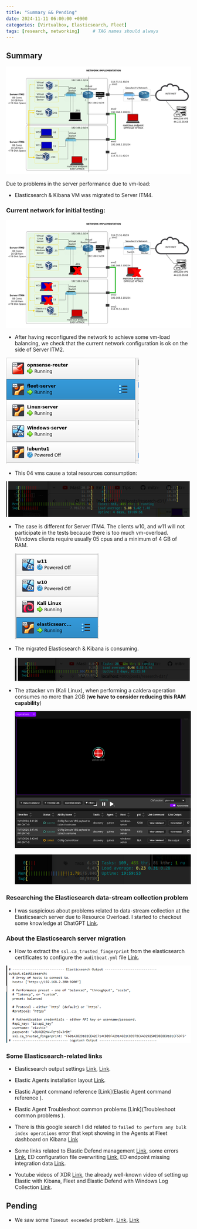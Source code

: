 ```yaml
---
title: "Summary && Pending"
date: 2024-11-11 06:00:00 +0900
categories: [Virtualbox, Elasticsearch, Fleet]
tags: [research, networking]     # TAG names should always 
---
```


## Summary

![alt text](/assets/images/current-network-11-11.png)

Due to problems in the server performance due to vm-load:
- Elasticsearch & Kibana VM was migrated to Server ITM4.

### Current network for initial testing:

![alt text](/assets/images/network-for-initial-testing.png)

- After having reconfigured the network to achieve some vm-load balancing, we check that the current network configuration is ok on the side of Server ITM2.

![alt text](/assets/images/virtualbox-itm2-running-vms.png)

- This 04 vms cause a total resources consumption:

![alt text](/assets/images/server-itm2-htop.png)


- The case is different for Server ITM4. The clients w10, and w11 will not participate in the tests because there is too much vm-overload. Windows clients require usually 05 cpus and a minimum of 4 GB of RAM. 

    ![alt text](/assets/images/virtualbox-itm4-running-vms.png)


- The migrated Elasticsearch & Kibana is consuming.

    ![alt text](/assets/images/elasticsearch-server-resources.png)

- The attacker vm (Kali Linux), when performing a caldera operation consumes no more than 2GB (**we have to consider reducing this RAM capability**)

    ![alt text](/assets/images/caldera-operation-test.png)

    ![alt text](/assets/images/kali-when-caldera-runs-operation.png)

### Researching the Elasticsearch data-stream collection problem

- I was suspicious about problems related to data-stream collection at the Elasticsearch server due to Resource Overload. I started to checkout some knowledge at ChatGPT [Link](https://chatgpt.com/share/6735a55d-56bc-8002-b61f-b2967cee18c6).


### About the Elasticsearch server migration

- How to extract the `ssl.ca_trusted_fingerprint` from the elasticsearch certificates to configure the `auditbeat.yml` file [Link](https://discuss.elastic.co/t/where-can-i-see-my-certificate-fingerprint/319335). 

![alt text](/assets/images/auditbeat-ca_trusted_fingerprint.png)

### Some Elasticsearch-related links

- Elasticsearch output settings [Link](https://www.elastic.co/guide/en/fleet/8.15/es-output-settings.html), [Link](https://www.elastic.co/guide/en/beats/filebeat/current/elasticsearch-output.html).

- Elastic Agents installation layout [Link](https://www.elastic.co/guide/en/fleet/current/installation-layout.html).

- Elastic Agent command reference [Link](Elastic Agent command reference
).

- Elastic Agent Troubleshoot common problems [Link](Troubleshoot common problems
).

- There is this google search I did related to `failed to perform any bulk index operations` error that kept showing in the Agents at Fleet dashboard on Kibana [Link](https://www.google.com/search?q=elastic-agent+packetbeat+failed+to+perform+any+bulk+index+operations&oq=elastic-agent+packetbeat+failed+to+perform+any+bulk+index+operations+&gs_lcrp=EgZjaHJvbWUyBggAEEUYOdIBCTQ2MTA4ajBqN6gCALACAA&sourceid=chrome&ie=UTF-8)

- Some links related to Elastic Defend management [Link](https://www.elastic.co/guide/en/serverless/current/security-manage-endpoint-protection.html), some errors [Link](https://discuss.elastic.co/t/elastic-defend-is-not-working/358737), ED configuration file overwriting [Link](https://discuss.elastic.co/t/elastic-endpoint-overwrites-configuration-file/246531), ED endpoint missing integration data [Link](https://discuss.elastic.co/t/missing-elastic-security-and-endpoint-integration-data/246601).

- Youtube videos of XDR [Link](https://www.youtube.com/watch?v=AcauUZrvkpg&list=PL_mJOmq4zsHYod2PeZLLljkeXwKttSF_o&index=10&ab_channel=OfficialElasticCommunity), the already well-known video of setting up Elastic with Kibana, Fleet and Elastic Defend with Windows Log Collection [Link](https://www.youtube.com/watch?v=Ts-ofIVRMo4&ab_channel=IppSec).


## Pending

- We saw some `Timeout exceeded` problem. [Link](https://github.com/prometheus-community/elasticsearch_exporter/issues/287), [Link](https://discuss.elastic.co/t/elastic-agent-filebeat-error-failed-to-perform-any-bulk-index-operations-post-http-es-9200-bulk-context-deadline-exceeded-client-timeout-exceeded-while-awaiting-headers/292298)
